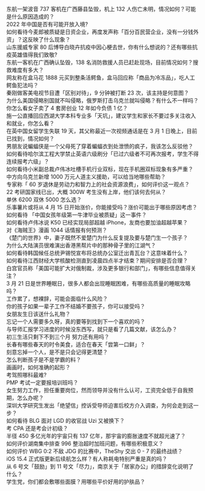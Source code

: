 东航一架波音 737 客机在广西藤县坠毁，机上 132 人伤亡未明，情况如何？可能是什么原因造成的？  
2022 年中国是否有可能开放入境?  
如何看待今麦郎被质疑是日资企业，再度发声称「百分百民营企业，没有一分钱外资」？这反映了什么现象？  
山东援威专家 80 后博导白晓卉抗疫中因心梗去世，你有什么想说的？还有哪些抗疫英雄值得我们致敬?  
东航一客机在广西确认坠毁，138 名消防救援人员已赶赴现场，目前情况如何？搜救难度有多大？  
网友称在盒马花 1888 元买到整条活鳄鱼，盒马回应称「商品为冷冻品」，吃人工鳄鱼犯法吗？  
秦刚做客美电视节目遭「区别对待」，9 分钟被打断 23 次，该主持是何意图？  
为什么美国侵略别国就不叫侵略，俄罗斯打击乌克兰就叫侵略？有什么不一样吗？  
你怎么看女子卖了 4 套房创业 12 年如今负债 1 亿？  
施一公直播回应西湖大学本科专业多「天坑」，建议学生和家长不要过多关注收入和就业，你怎么看？  
在英中国女留学生失联 19 天，其父称最近一次视频通话是在 3 月 1 日晚上，目前已找到，情况如何？  
男朋友说蝙蝠侠是一个父母死了穿着蝙蝠衣到处泄愤的疯子，我该怎么反驳他？  
如何看待哈尔滨工程大学禁止英语六级刷分「已过六级者不可再次报考，学生不得连续报考六级」？  
如何看待小米副总裁卢伟冰吐槽手机行业双标，现在手机圈双标现象有多严重？  
中方向乌克兰新增 1000 万元人道主义援助，可以给当地哪些帮助？  
专家称「 60 岁退休是劳动力和智力上的社会资源浪费」，如何评价这一观点？  
22 考研国家线已出，大概 300W 考生没有上岸，他们该何去何从？  
单休 6200 双休 5000 怎么选？  
乐事薯片或将从 4 月 15 日开始涨价，你能接受吗？涨价可能出于哪些原因考虑？  
如何看待 「中国女孩年级第一牛津毕业被质疑」这一事件？  
如何看待卢伟冰说 K50 已经实现局部超越 iPhone，友商也要加油超越苹果？  
对《海贼王》漫画 1044 话情报有何预测？  
《楚门的世界》中，妻子既然不爱楚门为什么反复提及要与楚门生一个孩子？  
为什么大陆演员很难演出香港黑帮片中的那种骨子里的江湖气？  
如何看待韩国候任总统尹锡悦宣布将总统办公室迁出青瓦台？这意味着什么？  
如何看待江西财经大学核酸检测直到凌晨四点半才结束？期间安排是否合理？  
白宫官员称「美国可能扩大对俄制裁，涉及更多银行和部门」，有哪些信息值得关注？  
3 月 21 日是世界睡眠日，很多人都会出现睡眠困难，有哪些高质量的睡眠攻略吗？  
工作累了，想裸辞，可能会面临什么风险？  
你的孩子如果一辈子工作不结婚不要孩子，你可以接受吗？  
女朋友生日该送什么礼物？  
忘记一个人需要多久呀，真的要等到找到下一个喜欢的吗？  
与导师汇报学习进度的时候没东西写，就只是看了几篇文献，该怎么办？  
初三生活只剩下不到三个月 努力还有用吗？  
长春有哪些春天的时令美食，适合在春天「尝第一口鲜」？  
刻意忘掉一个人，是不是只会记得更清楚？  
怎么判断孩子是不是学霸的料？  
画画时，如何准确的起形？  
考驾照哪科最难?  
PMP 考试一定要报培训班吗？  
女生努力工作，担任重要岗位，然而领导并没有什么认可，工资完全低于自我预期，怎么办呢？  
深圳大学研究生发出「绝望信」控诉受导师迫害后校方介入调查，为何会走到这一步？  
如何看待 BLG 面对 LGD 的收官战 Uzi 又被换下？  
考 CPA 还是考会计初级？  
半径 450 多亿光年的宇宙只有 137 亿年，那宇宙的膨胀速度不就超光速了？  
如何评价湖南集中排查 996 整治超时加班问题，有哪些积极意义？  
如何评价 WBG 0:2 不敌 JDG 的比赛中，TheShy 交出 0 - 7 的最终战绩？  
iOS 15.4 正式版更新后续航怎么样？有人称耗电特别严重是真的吗？  
从 6 号文「鼓励」到 11 号文「尽力」，南京关于「居家办公」的措辞变化说明了什么？  
学生党，你们都会敷哪些面膜？用哪些平价好用的护肤品？  
